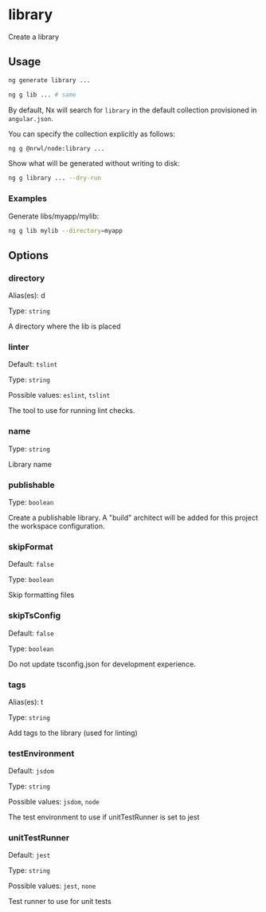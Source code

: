 # library

Create a library

## Usage

```bash
ng generate library ...
```

```bash
ng g lib ... # same
```

By default, Nx will search for `library` in the default collection provisioned in `angular.json`.

You can specify the collection explicitly as follows:

```bash
ng g @nrwl/node:library ...
```

Show what will be generated without writing to disk:

```bash
ng g library ... --dry-run
```

### Examples

Generate libs/myapp/mylib:

```bash
ng g lib mylib --directory=myapp
```

## Options

### directory

Alias(es): d

Type: `string`

A directory where the lib is placed

### linter

Default: `tslint`

Type: `string`

Possible values: `eslint`, `tslint`

The tool to use for running lint checks.

### name

Type: `string`

Library name

### publishable

Type: `boolean`

Create a publishable library. A "build" architect will be added for this project the workspace configuration.

### skipFormat

Default: `false`

Type: `boolean`

Skip formatting files

### skipTsConfig

Default: `false`

Type: `boolean`

Do not update tsconfig.json for development experience.

### tags

Alias(es): t

Type: `string`

Add tags to the library (used for linting)

### testEnvironment

Default: `jsdom`

Type: `string`

Possible values: `jsdom`, `node`

The test environment to use if unitTestRunner is set to jest

### unitTestRunner

Default: `jest`

Type: `string`

Possible values: `jest`, `none`

Test runner to use for unit tests
